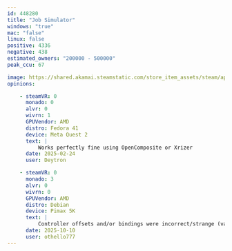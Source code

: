 ```yaml
---
id: 448280
title: "Job Simulator"
windows: "true"
mac: "false"
linux: false
positive: 4336
negative: 438
estimated_owners: "200000 - 500000"
peak_ccu: 67

image: https://shared.akamai.steamstatic.com/store_item_assets/steam/apps/448280/header.jpg?t=1710217876
opinions:

    - steamVR: 0
      monado: 0
      alvr: 0
      wivrn: 1
      GPUVendor: AMD
      distro: Fedora 41
      device: Meta Quest 2
      text: |
          Works perfectly fine using OpenComposite or Xrizer
      date: 2025-02-24
      user: Deytron

    - steamVR: 0
      monado: 3
      alvr: 0
      wivrn: 0
      GPUVendor: AMD
      distro: Debian
      device: Pimax 5K
      text: |
          Controller offsets and/or bindings were incorrect/strange (valve knuckles)
      date: 2025-10-10
      user: othello777
---
```

